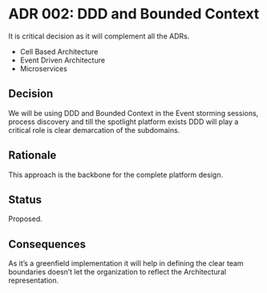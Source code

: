 # ADR 002: DDD and Bounded Context
It is critical decision as it will complement all the ADRs.
- Cell Based Architecture
- Event Driven Architecture
- Microservices 

## Decision 
We will be using DDD and Bounded Context in the Event storming sessions, process discovery and till the spotlight platform exists DDD will play a critical role is clear demarcation of the subdomains.

## Rationale 
This approach is the backbone for the complete platform design.

## Status
Proposed. 

## Consequences
As it’s a greenfield implementation it will help in defining the clear team boundaries doesn’t let the organization to reflect the Architectural representation. 
